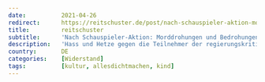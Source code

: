 ```yaml
---
date:          2021-04-26
redirect:      https://reitschuster.de/post/nach-schauspieler-aktion-morddrohungen-und-aktionen-gegen-kinder/
title:         reitschuster
subtitle:      'Nach Schauspieler-Aktion: Morddrohungen und Bedrohungen gegen Kinder'
description:   'Hass und Hetze gegen die Teilnehmer der regierungskritischen Aktion von den selbsternannten "Guten" erreichen ein Ausmaß, das einer Demokratie unwürdig ist. Inzwischen gibt es Morddrohungen gegen teilnehmende Schauspieler, und ihre Kinder werden bedroht. Die Treibjagd der Politkorrekten läuft derweil weiter.'
country:       DE
categories:    [Widerstand]
tags:          [kultur, allesdichtmachen, kind]
---
```

